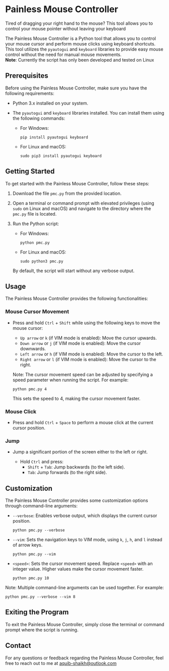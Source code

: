 # Painless Mouse Controller
Tired of dragging your right hand to the mouse? This tool allows you to control your mouse pointer without leaving your keyboard



The Painless Mouse Controller is a Python tool that allows you to control your mouse cursor and perform mouse clicks using keyboard shortcuts. This tool utilizes the `pyautogui` and `keyboard` libraries to provide easy mouse control without the need for manual mouse movements.
</br><b>Note</b>: Currently the script has only been developed and tested on Linux

## Prerequisites

Before using the Painless Mouse Controller, make sure you have the following requirements:

- Python 3.x installed on your system.
- The `pyautogui` and `keyboard` libraries installed. You can install them using the following commands:

  - For Windows:
    ```
    pip install pyautogui keyboard
    ```

  - For Linux and macOS:
    ```
    sudo pip3 install pyautogui keyboard
    ```

## Getting Started

To get started with the Painless Mouse Controller, follow these steps:

1. Download the file `pmc.py` from the provided location.

2. Open a terminal or command prompt with elevated privileges (using `sudo` on Linux and macOS) and navigate to the directory where the `pmc.py` file is located.

3. Run the Python script:
   - For Windows:
     ```
     python pmc.py
     ```
   - For Linux and macOS:
     ```
     sudo python3 pmc.py
     ```

   By default, the script will start without any verbose output.

## Usage

The Painless Mouse Controller provides the following functionalities:

### Mouse Cursor Movement

- Press and hold `Ctrl` + `Shift` while using the following keys to move the mouse cursor:

  - `Up arrow` or `k` (if VIM mode is enabled): Move the cursor upwards.
  - `Down arrow` or `j` (if VIM mode is enabled): Move the cursor downwards.
  - `Left arrow` or `h` (if VIM mode is enabled): Move the cursor to the left.
  - `Right arrow` or `l` (if VIM mode is enabled): Move the cursor to the right.

  Note: The cursor movement speed can be adjusted by specifying a speed parameter when running the script. For example:
  ```
  python pmc.py 4
  ```
  This sets the speed to 4, making the cursor movement faster.

### Mouse Click

- Press and hold `Ctrl` + `Space` to perform a mouse click at the current cursor position.

### Jump
- Jump a significant portion of the screen either to the left or right.

    - Hold `Ctrl` and press:
        - `Shift` + `Tab`: Jump backwards (to the left side).
        - `Tab`: Jump forwards (to the right side).

## Customization

The Painless Mouse Controller provides some customization options through command-line arguments:

- `--verbose`: Enables verbose output, which displays the current cursor position.
  ```
  python pmc.py --verbose
  ```

- `--vim`: Sets the navigation keys to VIM mode, using `k`, `j`, `h`, and `l` instead of arrow keys.
  ```
  python pmc.py --vim
  ```

- `<speed>`: Sets the cursor movement speed. Replace `<speed>` with an integer value. Higher values make the cursor movement faster.
  ```
  python pmc.py 10
  ```

Note: Multiple command-line arguments can be used together. For example:
```
python pmc.py --verbose --vim 8
```

## Exiting the Program

To exit the Painless Mouse Controller, simply close the terminal or command prompt where the script is running.


## Contact

For any questions or feedback regarding the Painless Mouse Controller, feel free to reach out to me at [aquib-shaikh@outlook.com](mailto:aquib-shaikh@outlook.com)